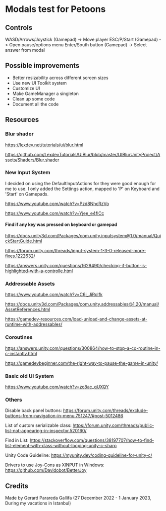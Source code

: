 # Modals test for Petoons 

## Controls
WASD/Arrows/Joystick (Gamepad) -> Move player
ESC/P/Start (Gamepad) -> Open pause/options menu
Enter/South button (Gamepad) -> Select answer from modal


## Possible improvements
- Better resizability across different screen sizes
- Use new UI Toolkit system
- Customize UI
- Make GameManager a singleton
- Clean up some code
- Document all the code

## Resources
### Blur shader
https://lexdev.net/tutorials/ui/blur.html

https://github.com/LexdevTutorials/UIBlur/blob/master/UIBlurUnityProject/Assets/Shaders/Blur.shader

### New Input System
I decided on using the DefaultInputActions for they were good enough for me to use. I only added the Settings action, mapped to 'P' on Keyboard and 'Start' on Gamepads.

https://www.youtube.com/watch?v=Pzd8NhcRzVo

https://www.youtube.com/watch?v=Yjee_e4fICc

#### Find if any key was pressed on keyboard or gamepad
https://docs.unity3d.com/Packages/com.unity.inputsystem@1.0/manual/QuickStartGuide.html

https://forum.unity.com/threads/input-system-1-3-0-released-more-fixes.1222632/

https://answers.unity.com/questions/1629490/checking-if-button-is-highlighted-with-a-controlle.html

### Addressable Assets
https://www.youtube.com/watch?v=C6i_JiRoIfk

https://docs.unity3d.com/Packages/com.unity.addressables@1.20/manual/AssetReferences.html

https://gamedev-resources.com/load-unload-and-change-assets-at-runtime-with-addressables/

### Coroutines
https://answers.unity.com/questions/300864/how-to-stop-a-co-routine-in-c-instantly.html

https://gamedevbeginner.com/the-right-way-to-pause-the-game-in-unity/

### Basic old UI System
https://www.youtube.com/watch?v=zc8ac_qUXQY

### Others
Disable back panel buttons: https://forum.unity.com/threads/exclude-buttons-from-navigation-in-menu.751247/#post-5012486

List of custom serializable class: https://forum.unity.com/threads/public-list-not-appearing-in-inspector.520160/

Find in List: https://stackoverflow.com/questions/38197707/how-to-find-list-element-with-class-without-looping-unity-c-sharp

Unity Code Guideline: https://myunity.dev/coding-guideline-for-unity-c/

Drivers to use Joy-Cons as XINPUT in Windows: https://github.com/Davidobot/BetterJoy


## Credits
Made by Gerard Parareda Gallifa
(27 December 2022 - 1 January 2023, During my vacations in Istanbul)
